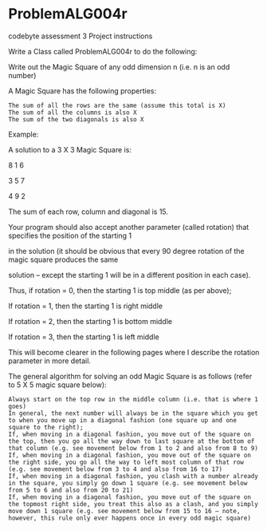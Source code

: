 # ProblemALG004r
codebyte assessment 3
Project instructions

Write a Class called ProblemALG004r to do the following:


Write out the Magic Square of any odd dimension n (i.e. n is an odd number)


A Magic Square has the following properties:

    The sum of all the rows are the same (assume this total is X)
    The sum of all the columns is also X
    The sum of the two diagonals is also X


Example:


A solution to a 3 X 3 Magic Square is:

8 1 6

3 5 7

4 9 2


The sum of each row, column and diagonal is 15.


Your program should also accept another parameter (called rotation) that specifies the position of the starting 1

in the solution (it should be obvious that every 90 degree rotation of the magic square produces the same

solution – except the starting 1 will be in a different position in each case).


Thus, if rotation = 0, then the starting 1 is top middle (as per above);


If rotation = 1, then the starting 1 is right middle

If rotation = 2, then the starting 1 is bottom middle

If rotation = 3, then the starting 1 is left middle


This will become clearer in the following pages where I describe the rotation parameter in more detail.


The general algorithm for solving an odd Magic Square is as follows (refer to 5 X 5 magic square below):

    Always start on the top row in the middle column (i.e. that is where 1 goes)
    In general, the next number will always be in the square which you get to when you move up in a diagonal fashion (one square up and one square to the right);
    If, when moving in a diagonal fashion, you move out of the square on the top, then you go all the way down to last square at the bottom of that column (e.g. see movement below from 1 to 2 and also from 8 to 9)
    If, when moving in a diagonal fashion, you move out of the square on the right side, you go all the way to left most column of that row (e.g. see movement below from 3 to 4 and also from 16 to 17)
    If, when moving in a diagonal fashion, you clash with a number already in the square, you simply go down 1 square (e.g. see movement below from 5 to 6 and also from 20 to 21)
    If, when moving in a diagonal fashion, you move out of the square on the topmost right side, you treat this also as a clash, and you simply move down 1 square (e.g. see movement below from 15 to 16 – note, however, this rule only ever happens once in every odd magic square)

